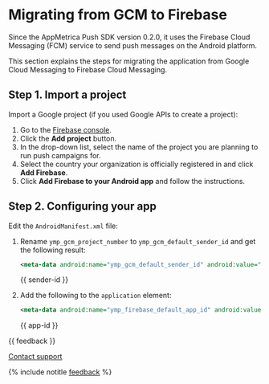 # Migrating from GCM to Firebase

Since the AppMetrica Push SDK version 0.2.0, it uses the Firebase Cloud Messaging (FCM) service to send push messages on the Android platform.

This section explains the steps for migrating the application from Google Cloud Messaging to Firebase Cloud Messaging.

## Step 1. Import a project

Import a Google project (if you used Google APIs to create a project):

1. Go to the [Firebase console](https://console.firebase.google.com/).
2. Click the **Add project** button.
3. In the drop-down list, select the name of the project you are planning to run push campaigns for.
4. Select the country your organization is officially registered in and click **Add Firebase**.
5. Click **Add Firebase to your Android app** and follow the instructions.

## Step 2. Configuring your app

Edit the `AndroidManifest.xml` file:

1. Rename `ymp_gcm_project_number` to `ymp_gcm_default_sender_id` and get the following result:

   ```xml translate=no
   <meta-data android:name="ymp_gcm_default_sender_id" android:value="number:SENDER_ID"/>
   ```

   {{ sender-id }}

2. Add the following to the `application` element:

   ```xml translate=no
   <meta-data android:name="ymp_firebase_default_app_id" android:value="APP_ID"/>
   ```

   {{ app-id }}

{{ feedback }}

<a href="../../../troubleshooting/feedback-new">
  <span class="button">Contact support</span>
</a>

{% include notitle [feedback](../../../_includes/feedback-button.md) %}
